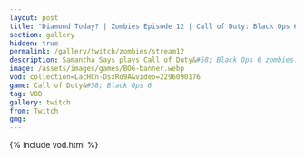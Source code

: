 ```yaml
---
layout: post
title: "Diamond Today? | Zombies Episode 12 | Call of Duty: Black Ops 6"
section: gallery
hidden: true
permalink: /gallery/twitch/zombies/stream12
description: Samantha Says plays Call of Duty&#58; Black Ops 6 zombies. Episode 12.
image: /assets/images/games/BO6-banner.webp
vod: collection=LacHCn-DsxRo9A&video=2296090176
game: Call of Duty&#58; Black Ops 6
tag: VOD
gallery: twitch
from: Twitch
gmg:
---
```

{% include vod.html %}